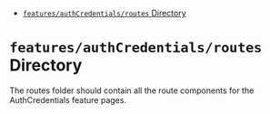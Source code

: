 <!-- START doctoc generated TOC please keep comment here to allow auto update -->
<!-- DON'T EDIT THIS SECTION, INSTEAD RE-RUN doctoc TO UPDATE -->

- [`features/authCredentials/routes` Directory](#featuresauthcredentialsroutes-directory)

<!-- END doctoc generated TOC please keep comment here to allow auto update -->

# `features/authCredentials/routes` Directory

The routes folder should contain all the route components for the AuthCredentials feature pages.
